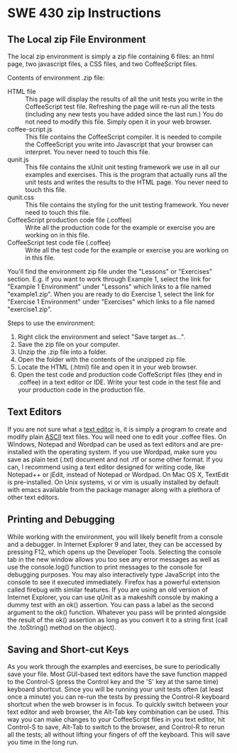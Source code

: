 SWE 430 zip Instructions
========================================================================


The Local zip File Environment
------------------------------

The local zip environment is simply a zip file containing 6 files:  an html page, two javascript files, a CSS files, and two CoffeeScript files.

Contents of environment .zip file:

<dl>
    <dt>HTML file</dt>
    <dd>
    This page will display the results of all the unit tests you write in the CoffeeScript test file.  Refreshing the page will re-run all the tests (including any new tests you have added since the last run.)  You do not need to modify this file.  Simply open it in your web browser.
    </dd>
    <dt>coffee-script.js</dt>
    <dd>
    This file contains the CoffeeScript compiler.  It is needed to compile the CoffeeScript you write into Javascript that your browser can interpret.  You never need to touch this file.
    </dd>
    <dt>qunit.js</dt>
    <dd>
    This file contains the xUnit unit testing framework we use in all our examples and exercises.  This is the program that actually runs all the unit tests and writes the results to the HTML page. You never need to touch this file.
    </dd>
    <dt>qunit.css</dt>
    <dd>
    This file contains the styling for the unit testing framework.  You never need to touch this file.
    </dd>
    <dt>CoffeeScript production code file (.coffee)</dt>
    <dd>
    Write all the production code for the example or exercise you are working on in this file.
    </dd>
    <dt>CoffeeScript test code file (.coffee)</dt>
    <dd>
    Write all the test code for the example or exercise you are working on in this file.
    </dd>
</dl>

You'll find the environment zip file under the "Lessons" or "Exercises" section.  E.g. if you want to work through Example 1, select the link for "Example 1 Environment" under "Lessons" which links to a file named "example1.zip".  When you are ready to do Exercise 1, select the link for "Exercise 1 Environment" under "Exercises" which links to a file named "exercise1.zip".

Steps to use the environment:

1. Right click the environment and select "Save target as...".
2. Save the zip file on your computer.
3. Unzip the .zip file into a folder.
4. Open the folder with the contents of the unzipped zip file.
5. Locate the HTML (.html) file and open it in your web browser.
6. Open the test code and production code CoffeScript files (they end in .coffee) in a text editor or IDE.  Write your test code in the test file and your production code in the production file.


Text Editors
------------

If you are not sure what a <a href="http://en.wikipedia.org/wiki/Text_editor">text editor</a> is, it is simply a program to create and modify plain <a href="http://en.wikipedia.org/wiki/ASCII">ASCII</a> text files.  You will need one to edit your .coffee files.  On Windows, Notepad and Wordpad can be used as text editors and are pre-installed with the operating system.  If you use Wordpad, make sure you save as plain text (.txt) document and not .rtf or some other format.  If you can, I recommend using a text editor designed for writing code, like Notepad++ or jEdit, instead of Notepad or Wordpad.  On Mac OS X, TextEdit is pre-installed.  On Unix systems, vi or vim is usually installed by default with emacs available from the package manager along with a plethora of other text editors.


Printing and Debugging
----------------------

While working with the environment, you will likely benefit from a console and a debugger.  In Internet Explorer 9 and later, they can be accessed by pressing F12, which opens up the Developer Tools.  Selecting the console tab in the new window allows you too see any error messages as well as use the console.log() function to print messages to the console for debugging purposes.  You may also interactively type JavaScript into the console to see it executed immediately.
Firefox has a powerful extension called firebug with similar features.
If you are using an old version of Internet Explorer, you can use qUnit as a makeshift console by making a dummy test with an ok() assertion.  You can pass a label as the second argument to the ok() function.  Whatever you pass will be printed alongside the result of the ok() assertion as long as you convert it to a string first (call the .toString() method on the object). 


Saving and Short-cut Keys
-------------------------

As you work through the examples and exercises, be sure to periodically save your file.  Most GUI-based text editors have the save function mapped to the Control-S (press the Control key and the 'S' key at the same time) keyboard shortcut.  Since you will be running your unit tests often (at least once a minute) you can re-run the tests by pressing the Control-R keyboard shortcut when the web browser is in focus.  To quickly switch between your text editor and web browser, the Alt-Tab key combination can be used.  This way you can make changes to your CoffeeScript files in you text editor, hit Control-S to save, Alt-Tab to switch to the browser, and Control-R to rerun all the tests; all without lifting your fingers of off the keyboard.  This will save you time in the long run.
